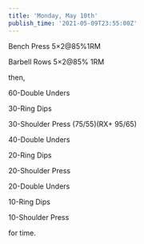 ```yaml
---
title: 'Monday, May 10th'
publish_time: '2021-05-09T23:55:00Z'
---
```


Bench Press 5×2\@85%1RM

Barbell Rows 5×2\@85% 1RM

then,

60-Double Unders

30-Ring Dips

30-Shoulder Press (75/55)(RX+ 95/65)

40-Double Unders

20-Ring Dips

20-Shoulder Press

20-Double Unders

10-Ring Dips

10-Shoulder Press

for time.
